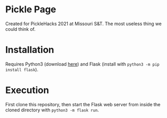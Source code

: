 # Pickle Page

Created for PickleHacks 2021 at Missouri S&T. The most useless thing we could think of.

# Installation

Requires Python3 (download [here](https://www.python.org/downloads/))
and Flask (install with `python3 -m pip install flask`).

# Execution

First clone this repository, then start the Flask web server from inside the cloned directory with `python3 -m flask run`.